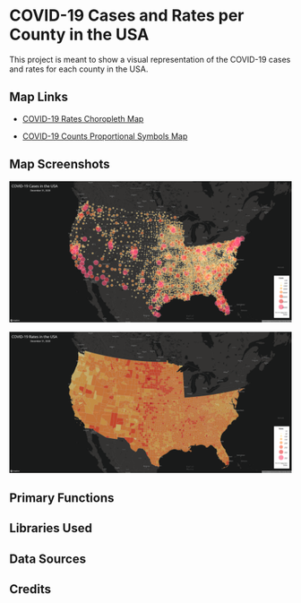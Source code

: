 # COVID-19 Cases and Rates per County in the USA

This project is meant to show a visual representation of the COVID-19 cases and rates for each county in the USA. 

## Map Links
- [COVID-19 Rates Choropleth Map](map1.html)

- [COVID-19 Counts Proportional Symbols Map](map2.html)

## Map Screenshots
![covid counts map](img/covid-counts.png)

![covid rates map](img/covid-rates.png)

## Primary Functions

## Libraries Used

## Data Sources

## Credits